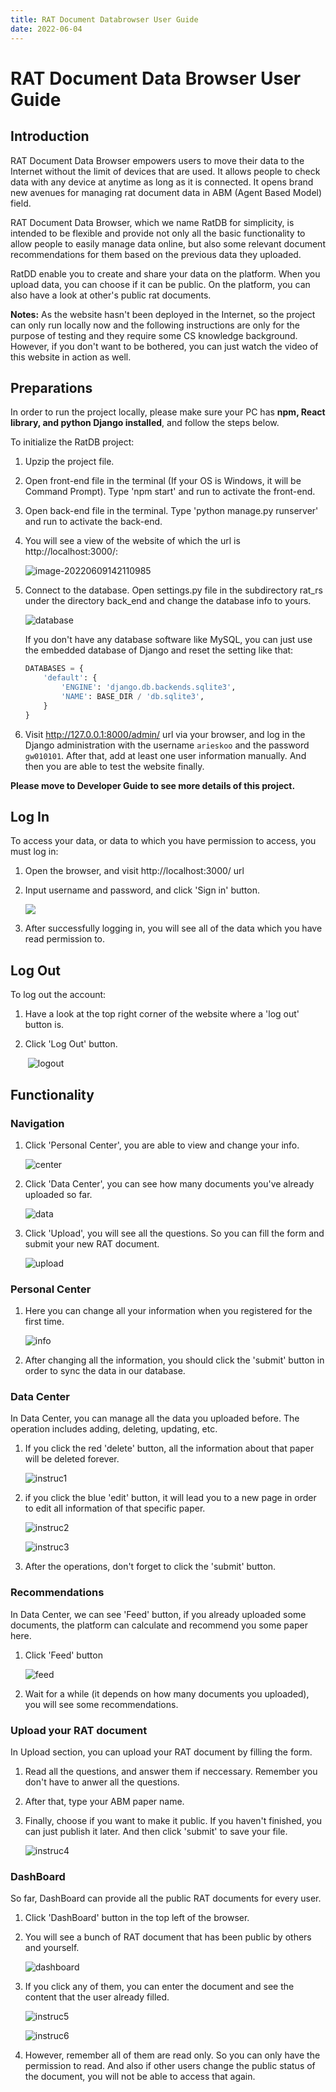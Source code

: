 ```yaml
---
title: RAT Document Databrowser User Guide
date: 2022-06-04
---
```


# RAT Document Data Browser User Guide

## Introduction

RAT Document Data Browser empowers users to move their data to the Internet without the limit of devices that are used. It allows people to check data with any device at anytime as long as it is connected. It opens brand new avenues for managing rat document data in ABM (Agent Based Model) field.

RAT Document Data Browser, which we name RatDB for simplicity, is intended to be flexible and provide not only all the basic functionality to allow people to easily manage data online, but also some relevant document  recommendations for them based on the previous data they uploaded.

RatDD enable you to create and share your data on the platform. When you upload data, you can choose if it can be public. On the platform, you can also have a look at other's public rat documents.



**Notes:** As the website hasn't been deployed in the Internet, so the project can only run locally now and the following instructions are only for the purpose of testing and they require some CS knowledge background. However, if you don't want to be bothered, you can just watch the video of this website in action as well. 

## Preparations

In order to run the project locally, please make sure your PC has **npm, React library, and python Django installed**, and follow the steps below.

To initialize the RatDB project:

1. Upzip the project file.

2. Open front-end file in the terminal (If your OS is Windows, it will be Command Prompt). Type 'npm start' and run to activate the front-end.

3. Open back-end file in the terminal. Type 'python manage.py runserver' and run to activate the back-end.

4. You will see a view of the website of which the url is http://localhost:3000/: 

   ![image-20220609142110985](./pic/SignUp.jpg)

5. Connect to the database. Open settings.py file in the subdirectory rat_rs under the directory back_end and change the database info to yours. 

   ![database](/Users/arieskoo/Downloads/2ndYear-Dissertation/Project/pic/database.jpg)

   If you don't have any database software like MySQL, you can just use the embedded database of Django and reset the setting like that: 

   ```python
   DATABASES = {
       'default': {
           'ENGINE': 'django.db.backends.sqlite3',
           'NAME': BASE_DIR / 'db.sqlite3',
       }
   }
   ```

6. Visit http://127.0.0.1:8000/admin/ url via your browser, and log in the Django administration with the username `arieskoo` and the password `gw010101`. After that, add at least one user information manually. And then you are able to test the website finally. 

**Please move to Developer Guide to see more details of this project.**

## Log In

To access your data, or data to which you have permission to access, you must log in:

1. Open the browser, and visit http://localhost:3000/ url

2. Input username and password, and click 'Sign in' button.

   <img src="./pic/Login.jpg" />

3. After successfully logging in, you will see all of the data which you have read permission to.

## Log Out

To log out the account:

1. Have a look at the top right corner of the website where a 'log out' button is. 

2. Click 'Log Out' button.

   ​	![logout](./pic/logout.jpg)

## Functionality

### Navigation

1. Click 'Personal Center', you are able to view and change your info.

   ![center](./pic/userCenter.jpg)

2. Click 'Data Center', you can see how many documents you've already uploaded so far.

   ![data](./pic/dataCenter.jpg)

3. Click 'Upload', you will see all the questions. So you can fill the form and submit your new RAT document.

   ![upload](./pic/upload.jpg)

### Personal Center

1. Here you can change all your information when you registered for the first time.

   ![info](./pic/info.jpg)

2. After changing all the information, you should click the 'submit' button in order to sync the data in our database.

### Data Center

In Data Center, you can manage all the data you uploaded before. The operation includes adding, deleting, updating, etc. 

1. If you click the red 'delete' button, all the information about that paper will be deleted forever.

   ![instruc1](./pic/instruc1.jpg)

2. if you click the blue 'edit' button, it will lead you to a new page in order to edit all information of that specific paper.

   ![instruc2](./pic/instruc2.jpg)

   ![instruc3](./pic/instruc3.jpg)

3. After the operations, don't forget to click the 'submit' button.

### Recommendations

In Data Center, we can see 'Feed' button, if you already uploaded some documents, the platform can calculate and recommend you some paper here.

1. Click 'Feed' button

   ![feed](./pic/feed.jpg)

2. Wait for a while (it depends on how many documents you uploaded), you will see some recommendations.

   

   

### Upload your RAT document

In Upload section, you can upload your RAT document by filling the form.

1. Read all the questions, and answer them if neccessary. Remember you don't have to anwer all the questions.

2. After that, type your ABM paper name.

3. Finally, choose if you want to make it public. If you haven't finished, you can just publish it later. And then click 'submit' to save your file.

   ![instruc4](./pic/instruc4.jpg)

### DashBoard

So far, DashBoard can provide all the public RAT documents for every user. 

1. Click 'DashBoard' button in the top left of the browser.

2. You will see a bunch of RAT document that has been public by others and yourself.

   ![dashboard](./pic/dashboard.jpg)

3. If you click any of them, you can enter the document and see the content that the user already filled.

   ![instruc5](./pic/instruc5.jpg)

   ![instruc6](./pic/instruc6.jpg)

4. However, remember all of them are read only. So you can only have the permission to read. And also if other users change the public status of the document, you will not be able to access that again.

